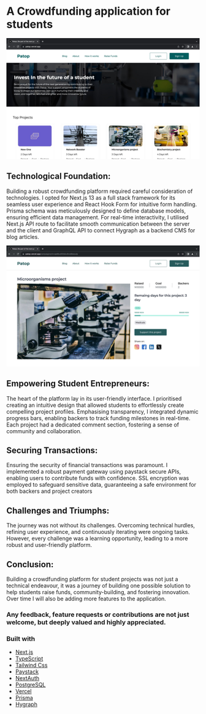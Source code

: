 # A Crowdfunding application for students

![Patop 1](https://github.com/Tegacreatives/patop-web/blob/main/public/assets/patop1.jpg?raw=true)

## Technological Foundation:

Building a robust crowdfunding platform required careful consideration of technologies. I opted for Next.js 13 as a full stack framework for its seamless user experience and React Hook Form for intuitive form handling. Prisma schema was meticulously designed to define database models, ensuring efficient data management. For real-time interactivity, I utilised Next.js API route to facilitate smooth communication between the server and the client and GraphQL API to connect Hygraph as a backend CMS for blog articles.

![Patop 3](https://github.com/Tegacreatives/patop-web/blob/main/public/assets/patop3.jpg?raw=true)

## Empowering Student Entrepreneurs:

The heart of the platform lay in its user-friendly interface. I prioritised creating an intuitive design that allowed students to effortlessly create compelling project profiles. Emphasising transparency, I integrated dynamic progress bars, enabling backers to track funding milestones in real-time. Each project had a dedicated comment section, fostering a sense of community and collaboration.

## Securing Transactions:

Ensuring the security of financial transactions was paramount. I implemented a robust payment gateway using paystack secure APIs, enabling users to contribute funds with confidence. SSL encryption was employed to safeguard sensitive data, guaranteeing a safe environment for both backers and project creators

## Challenges and Triumphs:

The journey was not without its challenges. Overcoming technical hurdles, refining user experience, and continuously iterating were ongoing tasks. However, every challenge was a learning opportunity, leading to a more robust and user-friendly platform.

## Conclusion:

Building a crowdfunding platform for student projects was not just a technical endeavour, it was a journey of building one possible solution to help students raise funds, community-building, and fostering innovation. Over time I will also be adding more features to the application.

### Any feedback, feature requests or contributions are not just welcome, but deeply valued and highly appreciated.

### Built with

- [Next.js](https://nextjs.org/)
- [TypeScript](https://www.typescriptlang.org/)
- [Tailwind Css](https://tailwindcss.com/)
- [Paystack](https://paystack.com/)
- [NextAuth](https://next-auth.js.org/)
- [PostgreSQL](https://www.postgresql.org/)
- [Vercel](https://vercel.com/)
- [Prisma](https://www.prisma.io/)
- [Hygraph](https://hygraph.com/)
